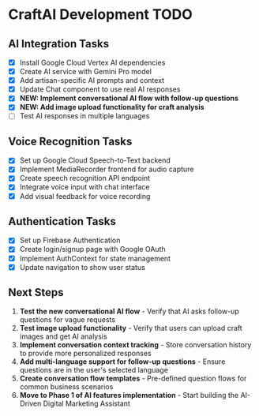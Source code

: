 # CraftAI Development TODO

## AI Integration Tasks

- [x] Install Google Cloud Vertex AI dependencies
- [x] Create AI service with Gemini Pro model  
- [x] Add artisan-specific AI prompts and context
- [x] Update Chat component to use real AI responses
- [x] **NEW: Implement conversational AI flow with follow-up questions**
- [x] **NEW: Add image upload functionality for craft analysis**
- [ ] Test AI responses in multiple languages

## Voice Recognition Tasks

- [x] Set up Google Cloud Speech-to-Text backend
- [x] Implement MediaRecorder frontend for audio capture
- [x] Create speech recognition API endpoint
- [x] Integrate voice input with chat interface
- [x] Add visual feedback for voice recording

## Authentication Tasks

- [x] Set up Firebase Authentication
- [x] Create login/signup page with Google OAuth
- [x] Implement AuthContext for state management
- [x] Update navigation to show user status

## Next Steps

1. **Test the new conversational AI flow** - Verify that AI asks follow-up questions for vague requests
2. **Test image upload functionality** - Verify that users can upload craft images and get AI analysis
3. **Implement conversation context tracking** - Store conversation history to provide more personalized responses
4. **Add multi-language support for follow-up questions** - Ensure questions are in the user's selected language
5. **Create conversation flow templates** - Pre-defined question flows for common business scenarios
6. **Move to Phase 1 of AI features implementation** - Start building the AI-Driven Digital Marketing Assistant
